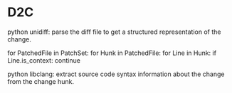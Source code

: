 # D2C

python unidiff: parse the diff file to get a structured representation of the
change.

for PatchedFile in PatchSet:
  for Hunk in PatchedFile:
    for Line in Hunk:
      if Line.is_context:
        continue


python libclang: extract source code syntax information about the change from
the change hunk.
